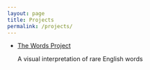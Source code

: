 ```yaml
---
layout: page
title: Projects
permalink: /projects/
---
```

<div class="post-width">
<ul>
    <li>
        <a href="https://charisseysabel.github.io/the-words-project/#/">
            The Words Project
        </a>
        <p>A visual interpretation of rare English words</p>
    </li>
</ul>
</div>
